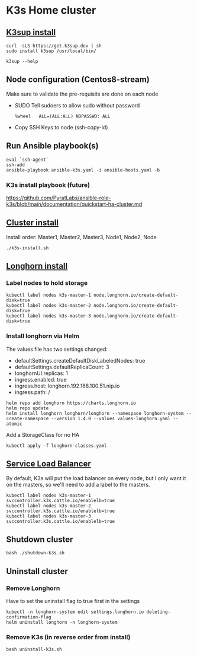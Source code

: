# K3s Home cluster

## [K3sup install](https://github.com/alexellis/k3sup#download-k3sup-tldr)

```
curl -sLS https://get.k3sup.dev | sh
sudo install k3sup /usr/local/bin/

k3sup --help
```

## Node configuration (Centos8-stream)
Make sure to validate the pre-requisits are done on each node

- SUDO
    Tell sudoers to allow sudo without password
    ```
    %wheel   ALL=(ALL:ALL) NOPASSWD: ALL
    ```

- Copy SSH Keys to node (ssh-copy-id)


## Run Ansible playbook(s)

```
eval `ssh-agent`
ssh-add
ansible-playbook ansible-k3s.yaml -i ansible-hosts.yaml -b
```

### K3s install playbook (future)
https://github.com/PyratLabs/ansible-role-k3s/blob/main/documentation/quickstart-ha-cluster.md


## [Cluster install](https://github.com/alexellis/k3sup#create-a-multi-master-ha-setup-with-embedded-etcd)

Install order: Master1, Master2, Master3, Node1, Node2, Node

```
./k3s-install.sh
```

## [Longhorn install](https://longhorn.io/docs/1.4.0/deploy/install/install-with-helm/)

### Label nodes to hold storage  
```
kubectl label nodes k3s-master-1 node.longhorn.io/create-default-disk=true
kubectl label nodes k3s-master-2 node.longhorn.io/create-default-disk=true
kubectl label nodes k3s-master-3 node.longhorn.io/create-default-disk=true
```

### Install longhorn via Helm  

The values file has two settings changed:  
  - defaultSettings.createDefaultDiskLabeledNodes: true
  - defaultSettings.defaultReplicaCount: 3
  - longhornUI.replicas: 1
  - ingress.enabled: true
  - ingress.host: longhorn.192.168.100.51.nip.io
  - ingress.path: /

```
helm repo add longhorn https://charts.longhorn.io
helm repo update
helm install longhorn longhorn/longhorn --namespace longhorn-system --create-namespace --version 1.4.0 --values values-longhorn.yaml --atomic
```
Add a StorageClass for no HA
```
kubectl apply -f longhorn-classes.yaml
```


## [Service Load Balancer](https://docs.k3s.io/networking#service-load-balancer)
By default, K3s will put the load balancer on every node, but I only want it on the masters, so we'll need to add a label to the masters.

```
kubectl label nodes k3s-master-1 svccontroller.k3s.cattle.io/enablelb=true
kubectl label nodes k3s-master-2 svccontroller.k3s.cattle.io/enablelb=true
kubectl label nodes k3s-master-3 svccontroller.k3s.cattle.io/enablelb=true
```

## Shutdown cluster
```
bash ./shutdown-k3s.sh
```

## Uninstall cluster

### Remove Longhorn 

Have to set the uninstall flag to true first in the settings  

```
kubectl -n longhorn-system edit settings.longhorn.io deleting-confirmation-flag
helm uninstall longhorn -n longhorn-system
```

### Remove K3s (in reverse order from install)  

```
bash uninstall-k3s.sh
```